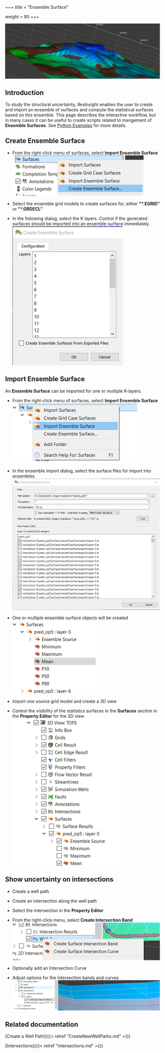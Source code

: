 +++
title = "Ensemble Surface"

weight = 90
+++

![](/images/surface/surface-in-3d.png)

## Introduction

To study the structural uncertainty, ResInsight enables the user to create and import an ensemble of surfaces and compute the statistical surfaces based on this ensemble. This page describes the interactive workflow, but in many cases it can be useful to create scripts related to mangement of **Ensemble Surfaces**. See  [Python Examples](https://api.resinsight.org/en/stable/PythonExamples.html) for more details.

## Create Ensemble Surface

- From the right-click menu of surfaces, select **Import Ensemble Surface**
![](/images/workflows/create_ensemble_surface_menu.png)

- Select the ensemble grid models to create surfaces for, either **"*.EGRID"** or **"*.GRDECL"**

- In the following dialog, select the K layers. Control if the generated surfaces should be imported into an ensemble surface immediately.
![](/images/workflows/ensemble_surface_select_k_layers.png)

## Import Ensemble Surface

An **Ensemble Surface** can be imported for one or multiple K-layers.

- From the right-click menu of surfaces, select **Import Ensemble Surface**
![](/images/surface/import-ensemble-surface.png)

- In the ensemble import dialog, select the surface files for import into ensembles
![](/images/surface/ensemble-surface-file-selection.png)

- One or multiple ensemble surface objects will be created
![](/images/surface/surface-project-tree.png)

- Import one source grid model and create a 3D view
- Control the visibility of the statistics surfaces in the **Surfaces** section in the **Property Editor** for the 3D view
![](/images/surface/surface-in-view-project-tree.png)

## Show uncertainty on intersections

- Create a well path
- Create an intersection along the well path
- Select the intersection in the **Property Editor**
- From the right-click menu, select **Create Intersection Band**
![](/images/surface/create-surface-intersection-band.png)

- Optionally add an Intersection Curve
- Adjust options for the intersection bands and curves
![](/images/surface/intersection-band-in-3d-view.png)


## Related documentation

[Create a Well Path]({{< relref "CreateNewWellPaths.md" >}})

[Intersections]({{< relref "Intersections.md" >}})